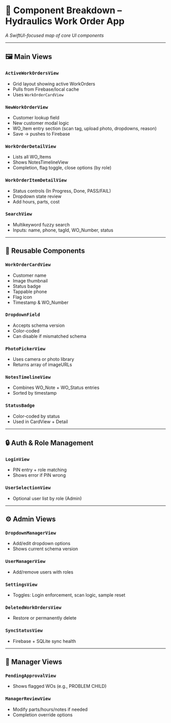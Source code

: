 # 🧱 Component Breakdown – Hydraulics Work Order App

*A SwiftUI-focused map of core UI components*

---

## 🖼 Main Views

### `ActiveWorkOrdersView`

* Grid layout showing active WorkOrders
* Pulls from Firebase/local cache
* Uses `WorkOrderCardView`

### `NewWorkOrderView`

* Customer lookup field
* New customer modal logic
* WO\_Item entry section (scan tag, upload photo, dropdowns, reason)
* Save → pushes to Firebase

### `WorkOrderDetailView`

* Lists all WO\_Items
* Shows NotesTimelineView
* Completion, flag toggle, close options (by role)

### `WorkOrderItemDetailView`

* Status controls (In Progress, Done, PASS/FAIL)
* Dropdown state review
* Add hours, parts, cost

### `SearchView`

* Multikeyword fuzzy search
* Inputs: name, phone, tagId, WO\_Number, status

---

## 🔧 Reusable Components

### `WorkOrderCardView`

* Customer name
* Image thumbnail
* Status badge
* Tappable phone
* Flag icon
* Timestamp & WO\_Number

### `DropdownField`

* Accepts schema version
* Color-coded
* Can disable if mismatched schema

### `PhotoPickerView`

* Uses camera or photo library
* Returns array of imageURLs

### `NotesTimelineView`

* Combines WO\_Note + WO\_Status entries
* Sorted by timestamp

### `StatusBadge`

* Color-coded by status
* Used in CardView + Detail

---

## 🔒 Auth & Role Management

### `LoginView`

* PIN entry + role matching
* Shows error if PIN wrong

### `UserSelectionView`

* Optional user list by role (Admin)

---

## ⚙️ Admin Views

### `DropdownManagerView`

* Add/edit dropdown options
* Shows current schema version

### `UserManagerView`

* Add/remove users with roles

### `SettingsView`

* Toggles: Login enforcement, scan logic, sample reset

### `DeletedWorkOrdersView`

* Restore or permanently delete

### `SyncStatusView`

* Firebase + SQLite sync health

---

## 🧠 Manager Views

### `PendingApprovalView`

* Shows flagged WOs (e.g., PROBLEM CHILD)

### `ManagerReviewView`

* Modify parts/hours/notes if needed
* Completion override options
